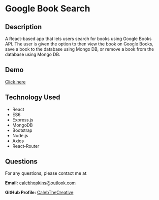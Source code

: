 # Google Book Search

## Description

A React-based app that lets users search for books using Google Books API. The user is given the option to then view the book on Google Books, save a book to the database using Mongo DB, or remove a book from the database using Mongo DB.

## Demo

[Click here]( https://google-book-search-ch.herokuapp.com/)

## Technology Used

* React
* ES6
* Express.js
* MongoDB
* Bootstrap
* Node.js
* Axios
* React-Router

## Questions

For any questions, please contact me at:

**Email:** calebhopkins@outlook.com

**GitHub Profile:** [CalebTheCreative]("https://github.com/CalebTheCreative")